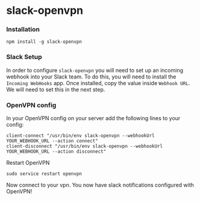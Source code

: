 # slack-openvpn

### Installation

```
npm install -g slack-openvpn
```

### Slack Setup

In order to configure `slack-openvpn` you will need to set up an incoming webhook into your Slack team. To do this, you will need to install the `Incoming WebHooks` app. Once installed, copy the value inside `Webhook URL`. We will need to set this in the next step.

### OpenVPN config

In your OpenVPN config on your server add the following lines to your config:

```
client-connect "/usr/bin/env slack-openvpn --webhookUrl YOUR_WEBHOOK_URL --action connect"
client-disconnect "/usr/bin/env slack-openvpn --webhookUrl YOUR_WEBHOOK_URL --action disconnect"
```

Restart OpenVPN

```
sudo service restart openvpn
```

Now connect to your vpn. You now have slack notifications configured with OpenVPN!
